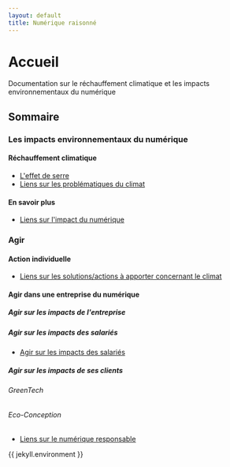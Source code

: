 ```yaml
---
layout: default
title: Numérique raisonné
---
```


# Accueil

Documentation sur le réchauffement climatique et les impacts environnementaux du numérique

## Sommaire

### Les impacts environnementaux du numérique

#### Réchauffement climatique

* [L'effet de serre](./pages/effetDeSerre.md)
* [Liens sur les problématiques du climat](./pages/liensClimatProblemes.md)

#### En savoir plus

* [Liens sur l'impact du numérique](./pages/liensNumeriqueProblemes.md)

### Agir

#### Action individuelle

* [Liens sur les solutions/actions à apporter concernant le climat](./pages/liensClimatSolutions.md)

#### Agir dans une entreprise du numérique

##### Agir sur les impacts de l'entreprise

##### Agir sur les impacts des salariés

* [Agir sur les impacts des salariés](./pages/liensActionsSalaries.md)

##### Agir sur les impacts de ses clients

###### GreenTech

###### Eco-Conception 

* [Liens sur le numérique responsable](./pages/liensNumeriqueSolutions.md)

{{ jekyll.environment }}
